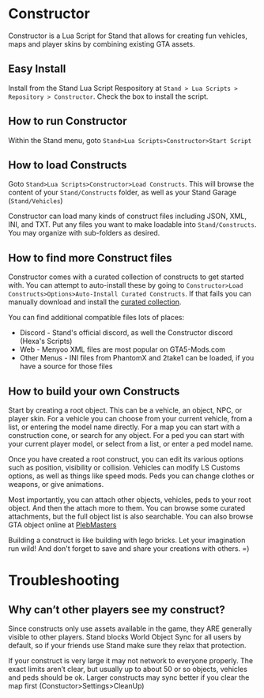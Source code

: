 # Constructor

Constructor is a Lua Script for Stand that allows for creating fun vehicles, maps and player skins by combining existing GTA assets. 

## Easy Install

Install from the Stand Lua Script Respository at `Stand > Lua Scripts > Repository > Constructor`. Check the box to install the script.

## How to run Constructor

Within the Stand menu, goto `Stand>Lua Scripts>Constructor>Start Script`

## How to load Constructs

Goto `Stand>Lua Scripts>Constructor>Load Constructs`. This will browse the content of your `Stand/Constructs` folder, as well as your Stand Garage (`Stand/Vehicles`)

Constructor can load many kinds of construct files including JSON, XML, INI, and TXT. Put any files you want to make loadable into `Stand/Constructs`. You may organize with sub-folders as desired.

## How to find more Construct files

Constructor comes with a curated collection of constructs to get started with. You can attempt to auto-install these by going to `Constructor>Load Constructs>Options>Auto-Install Curated Constructs`. If that fails you can manually download and install the [curated collection](https://github.com/hexarobi/stand-curated-constructs).

You can find additional compatible files lots of places:
* Discord - Stand's official discord, as well the Constructor discord (Hexa's Scripts)
* Web - Menyoo XML files are most popular on GTA5-Mods.com
* Other Menus - INI files from PhantomX and 2take1 can be loaded, if you have a source for those files

## How to build your own Constructs

Start by creating a root object. This can be a vehicle, an object, NPC, or player skin. For a vehicle you can choose from your current vehicle, from a list, or entering the model name directly. For a map you can start with a construction cone, or search for any object. For a ped you can start with your current player model, or select from a list, or enter a ped model name.

Once you have created a root construct, you can edit its various options such as position, visibility or collision. Vehicles can modify LS Customs options, as well as things like speed mods. Peds you can change clothes or weapons, or give animations.

Most importantly, you can attach other objects, vehicles, peds to your root object. And then the attach more to them. You can browse some curated attachments, but the full object list is also searchable. You can also browse GTA object online at [PlebMasters](https://forge.plebmasters.de/)

Building a construct is like building with lego bricks. Let your imagination run wild! And don't forget to save and share your creations with others. =)

# Troubleshooting

## Why can’t other players see my construct?

Since constructs only use assets available in the game, they ARE generally visible to other players. Stand blocks World Object Sync for all users by default, so if your friends use Stand make sure they relax that protection.

If your construct is very large it may not network to everyone properly. The exact limits aren’t clear, but usually up to about 50 or so objects, vehicles and peds should be ok. Larger constructs may sync better if you clear the map first (Constuctor>Settings>CleanUp)
